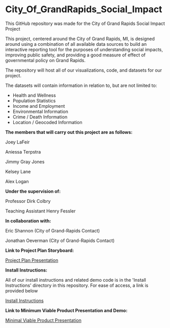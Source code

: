 # City_Of_GrandRapids_Social_Impact

This GitHub repository was made for the City of Grand Rapids Social Impact Project

This project, centered around the City of Grand Rapids, MI, is designed around using
a combination of all available data sources to build an interactive reporting tool
for the purposes of understanding social impacts, improving public safety, and
providing a good measure of effect of governmental policy on Grand Rapids.

The repository will host all of our visualizations, code, and datasets for our project.

The datasets will contain information in relation to, but are not limited to:

- Health and Wellness
- Population Statistics
- Income and Employment
- Environmental Information
- Crime / Death Information
- Location / Geocoded Information

**The members that will carry out this project are as follows:**

Joey LaFeir

Aniessa Terpstra

Jimmy Gray Jones

Kelsey Lane

Alex Logan

**Under the supervision of:**

Professor Dirk Colbry

Teaching Assistant Henry Fessler

**In collaboration with:**

Eric Shannon (City of Grand-Rapids Contact)

Jonathan Oeverman (City of Grand-Rapids Contact)

**Link to Project Plan Storyboard:**

[Project Plan Presentation](https://mediaspace.msu.edu/media/City_GR-CMSE495_Plan_Presentation_Video/1_nhdhozse)

**Install Instructions:**

All of our install instructions and related demo code is in the 'Install Instructions' directory in this repository. For ease of access, a link is provided below

[Install Instructions](/Install_Instructions/install.md)

**Link to Minimum Viable Product Presentation and Demo:**

[Minimal Viable Product Presentation](https://mediaspace.msu.edu/media/City_Of_GrandRapids-CMSE495_MVP_Presentation_Video/1_0sno60na)



